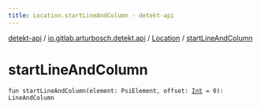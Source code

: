 ```yaml
---
title: Location.startLineAndColumn - detekt-api
---
```


[detekt-api](../../index.html) / [io.gitlab.arturbosch.detekt.api](../index.html) / [Location](index.html) / [startLineAndColumn](./start-line-and-column.html)

# startLineAndColumn

`fun startLineAndColumn(element: PsiElement, offset: `[`Int`](https://kotlinlang.org/api/latest/jvm/stdlib/kotlin/-int/index.html)` = 0): LineAndColumn`